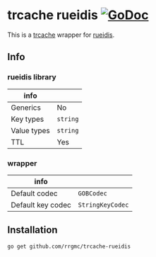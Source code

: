 # trcache rueidis [![GoDoc](https://godoc.org/github.com/rrgmc/trcache-rueidis?status.png)](https://godoc.org/github.com/rrgmc/trcache-rueidis)

This is a [trcache](https://github.com/rrgmc/trcache) wrapper for [rueidis](https://github.com/rueian/rueidis).

## Info

### rueidis library

| info        |          |
|-------------|----------|
| Generics    | No       |
| Key types   | `string` |
| Value types | `string` |
| TTL         | Yes      |

### wrapper

| info              |                  |
|-------------------|------------------|
| Default codec     | `GOBCodec`       |
| Default key codec | `StringKeyCodec` |

## Installation

```shell
go get github.com/rrgmc/trcache-rueidis
```
